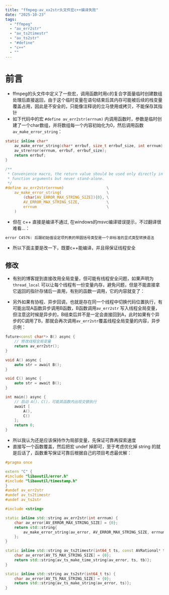 ```yaml
---
title: "ffmpeg-av_xx2str头文件宏c++编译失败"
date: "2025-10-23"
tags: 
  - "ffmpeg"
  - "av_err2str"
  - "av_ts2timestr"
  - "av_ts2str"
  - "#define"
  - "c++"
  - ""
---
```

# 前言
- ffmpeg的头文件中定义了一些宏，调用函数时用c的复合字面量临时创建数组处理后直接返回，由于这个临时变量在语句结束后其内存可能被后续的栈变量覆盖占用，因此是不安全的，只能像注释说的立马使用或拷贝，不能保存其指针
- 如下代码中的宏 `#define av_err2str(errnum)` 内调用函数时，参数是临时创建了一个char数组，并将数组每一个内容初始化为0，然后调用函数`av_make_error_string`：
```c
static inline char*
    av_make_error_string(char* errbuf, size_t errbuf_size, int errnum) {
    av_strerror(errnum, errbuf, errbuf_size);
    return errbuf;
}

/**
 * Convenience macro, the return value should be used only directly in
 * function arguments but never stand-alone.
 */
#define av_err2str(errnum)                   \
    av_make_error_string(                    \
        (char[AV_ERROR_MAX_STRING_SIZE]){0}, \
        AV_ERROR_MAX_STRING_SIZE,            \
        errnum                               \
    )
```
- 但在 c++ 直接是编译不通过, 在windows的msvc编译错误提示，不过翻译很难看...：
```sh
error C4576: 后跟初始值设定项列表的带圆括号类型是一个非标准的显式类型转换语法
```
- 所以下面主要是改一下，既要c++能编译，并且得保证线程安全

## 修改
- 有别的博客提到直接改用全局变量，但可能有线程安全问题，如果声明为 `thread_local` 可以让每个线程有一份变量内存，避免问题，但是不能直接拿它返回的指针存储后一直用，有别的函数一调用，它的内容就变了：

- 另外如果有协程、异步回调，也就是存在同一个线程中切换代码位置执行，有可能出现A函数异步调用B函数，B函数调用`av_err2str` 写入线程全局变量，但注意这时候是异步的，B结束后并不是一定会直接回到A，此时如果有个异步的C调用了B，那就会再次调用`av_err2str`覆盖线程全局变量的内容，异步示例：
```c++
future<const char*> B() async {
    // 修改线程全局变量
    return av_err2str();
}

void A() async {
    auto str = await B();
}

void C() async {
    auto str = await B();
}

int main() async {
    // 启动 A()、C()，可能其函数内出现交替执行
    await [
        A(),
        C()
    ];
    return 0;
}
```
- 所以我认为还是应该保持作为局部变量，先保证可靠再探索速度
- 直接写一个函数覆盖，然后把宏 undef 掉即可，至于考虑优化掉 string 的就是后话了，函数重写保证可靠后根据自己的项目考虑最优解：
```c++
#pragma once

extern "C" {
#include "libavutil/error.h"
#include "libavutil/timestamp.h"
}
#undef av_err2str
#undef av_ts2timestr
#undef av_ts2str

#include <string>

static inline std::string av_err2str(int errnum) {
    char av_error[AV_ERROR_MAX_STRING_SIZE] = {0};
    return std::string{
        av_make_error_string(av_error, AV_ERROR_MAX_STRING_SIZE, errnum)
    };
}

static inline std::string av_ts2timestr(int64_t ts, const AVRational* tb) {
    char av_error[AV_TS_MAX_STRING_SIZE] = {0};
    return std::string{av_ts_make_time_string(av_error, ts, tb)};
}

static inline std::string av_ts2str(int64_t ts) {
    char av_error[AV_TS_MAX_STRING_SIZE] = {0};
    return std::string{av_ts_make_string(av_error, ts)};
}
```